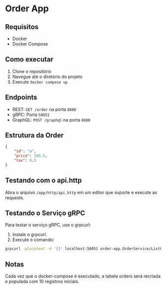 # Order App

## Requisitos

- Docker
- Docker Compose

## Como executar

1. Clone o repositório
2. Navegue até o diretório do projeto
3. Execute `docker compose up`

## Endpoints

- REST: `GET /order` na porta `8080`
- gRPC: Porta `50051`
- GraphQL: `POST /graphql` na porta `8080`

## Estrutura da Order

```json
{
    "id": "a",
    "price": 100.5,
    "tax": 0.5
}
```

## Testando com o api.http

Abra o arquivo `/app/http/api.http` em um editor que suporte e execute as requests.

## Testando o Serviço gRPC
Para testar o serviço gRPC, use o grpcurl:

1. Instale o grpcurl.
2. Execute o comando:

```bash
grpcurl -plaintext -d '{}' localhost:50051 order-app.OrderService/ListOrders
```

## Notas

Cada vez que o docker-compose é executado, a tabela orders será recriada e populada com 10 registros iniciais.
